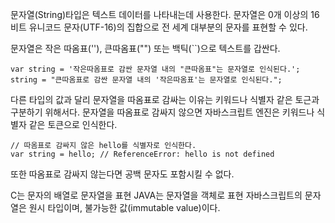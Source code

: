 문자열(String)타입은 텍스트 데이터를 나타내는데 사용한다.
문자열은 0개 이상의 16비트 유니코드 문자(UTF-16)의 집합으로 전 세계 대부분의 문자를 표현할 수 있다.

문자열은 작은 따옴표(''), 큰따옴표("") 또는 백틱(``)으로 텍스트를 갑싼다.

```
var string = '작은따옴표로 감싼 문자열 내의 "큰따옴표"는 문자열로 인식된다.';
string = "큰따옴표로 감싼 문자열 내의 '작은따옴표'는 문자열로 인식된다.";
```

다른 타입의 값과 달리 문자열을 따옴표로 감싸는 이유는 키워드나 식별자 같은 토근과 구분하기 위해서다.
문자열을 따옴표로 감싸지 않으면 자바스크립트 엔진은 키워드나 식별자 같은 토큰으로 인식한다.
```
// 따옴표로 감싸지 않은 hello를 식별자로 인식한다.
var string = hello; // ReferenceError: hello is not defined
```
또한 따옴표로 감싸지 않는다면 공백 문자도 포함시킬 수 없다.


C는 문자의 배열로 문자열을 표현
JAVA는 문자열을 객체로 표현
자바스크립트의 문자열은 원시 타입이며, 불가능한 값(immutable value)이다.